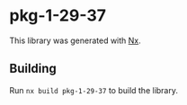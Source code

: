 # pkg-1-29-37

This library was generated with [Nx](https://nx.dev).

## Building

Run `nx build pkg-1-29-37` to build the library.
